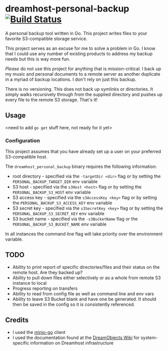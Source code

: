 # dreamhost-personal-backup [![Build Status](https://travis-ci.org/ptrimble/dreamhost-personal-backup.svg?branch=master)](https://travis-ci.org/ptrimble/dreamhost-personal-backup)

A personal backup tool written in Go. This project writes files to your favorite S3-compatible
storage service.

This project serves as an excuse for me to solve a problem in Go. I know that
I could use any number of existing products to address my backup needs but this is
way more fun.

*Please* do not use this project for anything that is mission-critical. I back up
my music and personal documents to a remote server as another duplicate in a myriad
of backup locations. I don't rely on just this backup.

There is no versioning. This does not back up symlinks or directories. It simply
walks recursively through from the supplied directory and pushes up every file to
the remote S3 storage. That's it!

## Usage

<need to add `go get` stuff here, not ready for it yet>

### Configuration

This project assumes that you have already set up a user on your preferred S3-compatible host.

The `dreamhost_personal_backup` binary requires the following information:

* root directory - specified via the `-targetDir <dir>` flag or by setting the `PERSONAL_BACKUP_TARGET_DIR` env variable
* S3 host - specified via the `s3Host <host>` flag or by setting the `PERSONAL_BACKUP_S3_HOST` env variable
* S3 access key - specified via the `s3AccessKey <key>` flag or by setting the `PERSONAL_BACKUP_S3_ACCESS_KEY` env variable
* S3 secret key - specified via the `s3SecretKey <key>` flag or by setting the `PERSONAL_BACKUP_S3_SECRET_KEY` env variable
* S3 bucket name - specified via the `-s3BucketName` flag or the `PERSONAL_BACKUP_S3_BUCKET_NAME` env variable

In all instances the command line flag will take priority over the environment variable.

## TODO

* Ability to print report of specific directories/files and their status on the remote host. Are they backed up?
* Ability to pull down files either selectively or as a whole from remote S3 instance to local
* Progress reporting on transfers
* Ability to read from config file as well as command line and env vars
* Ability to leave S3 Bucket blank and have one be generated. It should then be saved in the config so it is consistently referenced.

## Credits

* I used the [minio-go](https://github.com/minio/minio-go) client
* I used the documentation found at the [DreamObjects Wiki](http://wiki.dreamhost.com/DreamObjects_Overview_and_FAQs) for system-specific information on Dreamhost infrastructure
